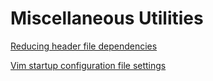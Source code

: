 # Miscellaneous Utilities

[Reducing header file dependencies](https://github.com/cognitivewaves/misc/tree/master/check-header-includes)

[Vim startup configuration file settings](https://github.com/cognitivewaves/misc/tree/master/vim)
